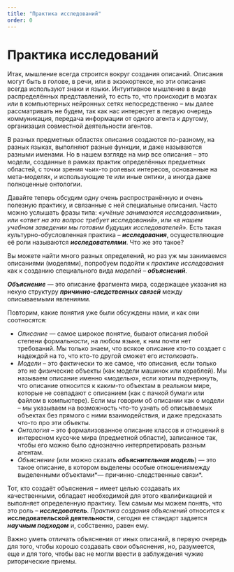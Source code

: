 ```yaml
---
title: "Практика исследований"
order: 0
---
```


# Практика исследований

Итак, мышление всегда строится вокруг создания описаний. Описания могут быть в голове, в речи, или в экзокортексе, но эти описания всегда используют знаки и языки. Интуитивное мышление в виде распределённых представлений, то есть то, что происходит в мозгах или в компьютерных нейронных сетях непосредственно – мы далее рассматривать не будем, так как нас интересует в первую очередь коммуникация, передача информации от одного агента к другому, организация совместной деятельности агентов.

В разных предметных областях описания создаются по-разному, на разных языках, выполняют разные функции, и даже называются разными именами. Но в нашем взгляде на мир все описания – это модели, созданные в рамках практик определённых предметных областей, с точки зрения чьих-то ролевых интересов, основанные на мета-моделях, и использующие те или иные онтики, а иногда даже полноценные онтологии.

Давайте теперь обсудим одну очень распространённую и очень полезную практику, и связанные с ней специальные описания. Часто можно услышать фразы типа: «*учёные занимаются исследованиями*», или «*ответ на это вопрос требует исследований*», или «*в нашем учебном заведении мы готовим будущих исследователей*». Есть такая культурно-обусловленная практика – ***исследования***, осуществляющие её роли называются ***исследователями***. Что же это такое?

Вы можете найти много разных определений, но раз уж мы занимаемся описаниями (моделями), попробуем подойти к *практике исследования* как к созданию специального вида *моделей* – ***объяснений***.

***Объяснение*** — это описание фрагмента мира, содержащее указания на некую структуру ***причинно-следственных связей*** между описываемыми явлениями.

Повторим, какие понятия уже были обсуждены нами, и как они соотносятся:

* *Описание* — самое широкое понятие, бывают описания любой степени формальности, на любом языке, к ним почти нет требований. Мы только знаем, что всякое описание кто-то создает с надеждой на то, что кто-то другой сможет его *истолковать*.
* *Модели* – это фактически то же самое, что описания, если только это не физические объекты (как модели машинок или кораблей). Мы называем описание именно «*моделью*», если хотим подчеркнуть, что описание относится к каким-то объектам в реальном мире, которые не совпадают с описанием (как с пачкой бумаги или файлом в компьютере). Если мы говорим об описании как о модели – мы указываем на возможность что-то узнать об описываемых объектах без прямого с ними взаимодействия, и даже предсказать что-то про эти объекты.
* *Онтология* – это формализованное описание классов и отношений в интересном кусочке мира (предметной области), записанное так, чтобы его можно было однозначно интерпретировать разным агентам.
* *Объяснение* (или можно сказать ***объяснительная модель***) — это такое описание, в котором выделены особые отношениямежду выделенными объектами*— причинно-следственные связи*.

Тот, кто создаёт объяснения – имеет целью создавать их качественными, обладает необходимой для этого квалификацией и выполняет определенную практику. Тем самым мы можем понять, что это роль – ***исследователь***. *Практика* *создания объяснений* относится к **исследовательской деятельности**, сегодня ее стандарт задается ***научным подходом*** и, собственно, равен ему.

Важно уметь отличать объяснения от иных описаний, в первую очередь для того, чтобы хорошо создавать свои объяснения, но, разумеется, еще и для того, чтобы вас не могли ввести в заблуждения чужие риторические приемы.
